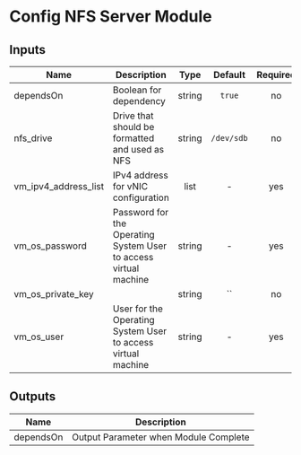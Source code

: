 <!---
Copyright IBM Corp. 2018, 2018
--->

# Config NFS Server Module

## Inputs

| Name | Description | Type | Default | Required |
|------|-------------|:----:|:-----:|:-----:|
| dependsOn | Boolean for dependency | string | `true` | no |
| nfs_drive | Drive that should be formatted and used as NFS | string | `/dev/sdb` | no |
| vm_ipv4_address_list | IPv4 address for vNIC configuration | list | - | yes |
| vm_os_password | Password for the Operating System User to access virtual machine | string | - | yes |
| vm_os_private_key |  | string | `` | no |
| vm_os_user | User for the Operating System User to access virtual machine | string | - | yes |

## Outputs

| Name | Description |
|------|-------------|
| dependsOn | Output Parameter when Module Complete |

